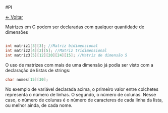 #PI 

[<- Voltar](./Menu.md)

Matrizes em C podem ser declaradas com qualquer quantidade de dimensões

```c

int matriz1[3][3]; //Matriz bidimensional
int matriz2[4][2][5]; //Matriz tridimensional
int matriz3[5][12][20][24][15]; //Matriz de dimensão 5
```

O uso de matrizes com mais de uma dimensão já podia ser visto com a declaração de listas de strings:

```c
char nomes[15][30];
```

No exemplo de variável declarada acima, o primeiro valor entre colchetes representa o número de linhas. O segundo, o número de colunas. Nesse caso, o número de colunas é o número de caracteres de cada linha da lista, ou melhor ainda, de cada nome.